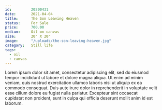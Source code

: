 ```yaml
---
id:         20200431
date:       2021-04-04
title:      The Son Leaving Heaven
status:     For Sale
price:      700.00
medium:     Oil on canvas
size:       20" X 20"
image:      "/uploads/the-son-leaving-heaven.jpg"
category:   Still life
tags: 
  - oil
  - canvas
---
```


Lorem ipsum dolor sit amet, consectetur adipiscing elit, sed do eiusmod tempor incididunt ut labore et dolore magna aliqua. Ut enim ad minim veniam, quis nostrud exercitation ullamco laboris nisi ut aliquip ex ea commodo consequat. Duis aute irure dolor in reprehenderit in voluptate velit esse cillum dolore eu fugiat nulla pariatur. Excepteur sint occaecat cupidatat non proident, sunt in culpa qui officia deserunt mollit anim id est laborum.